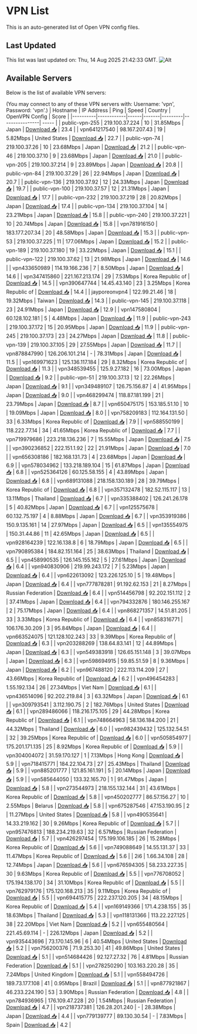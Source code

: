 # VPN List

This is an auto-generated list of Open VPN config files.

## Last Updated

This list was last updated on: Thu, 14 Aug 2025 21:42:33 GMT.
![Alt](https://repobeats.axiom.co/api/embed/186b98318ef1479477931607c1ad7d823f12451f.svg "Repobeats analytics image")

## Available Servers

Below is the list of available VPN servers:

(You may connect to any of these VPN servers with: Username: 'vpn', Password: 'vpn'.)
| Hostname | IP Address | Ping | Speed | Country | OpenVPN Config | Score |
|----------|------------|------|-------|---------|----------------| ----- |
| public-vpn-255 | 219.100.37.224 | 10 | 31.85Mbps | Japan | [Download 📥](./configs/server_0_JP.ovpn) | 23.4 |
| vpn641217540 | 98.167.207.43 | 19 | 5.82Mbps | United States | [Download 📥](./configs/server_1_US.ovpn) | 22.7 |
| public-vpn-74 | 219.100.37.26 | 10 | 23.68Mbps | Japan | [Download 📥](./configs/server_2_JP.ovpn) | 21.2 |
| public-vpn-46 | 219.100.37.10 | 9 | 23.68Mbps | Japan | [Download 📥](./configs/server_3_JP.ovpn) | 21.0 |
| public-vpn-205 | 219.100.37.214 | 9 | 23.89Mbps | Japan | [Download 📥](./configs/server_4_JP.ovpn) | 20.8 |
| public-vpn-84 | 219.100.37.29 | 26 | 22.94Mbps | Japan | [Download 📥](./configs/server_5_JP.ovpn) | 20.7 |
| public-vpn-136 | 219.100.37.92 | 12 | 24.33Mbps | Japan | [Download 📥](./configs/server_6_JP.ovpn) | 19.7 |
| public-vpn-100 | 219.100.37.57 | 12 | 21.31Mbps | Japan | [Download 📥](./configs/server_7_JP.ovpn) | 17.7 |
| public-vpn-232 | 219.100.37.219 | 28 | 20.82Mbps | Japan | [Download 📥](./configs/server_8_JP.ovpn) | 17.4 |
| public-vpn-134 | 219.100.37.104 | 14 | 23.21Mbps | Japan | [Download 📥](./configs/server_9_JP.ovpn) | 15.8 |
| public-vpn-240 | 219.100.37.221 | 10 | 20.74Mbps | Japan | [Download 📥](./configs/server_10_JP.ovpn) | 15.8 |
| vpn781916150 | 183.177.207.34 | 20 | 48.58Mbps | Japan | [Download 📥](./configs/server_11_JP.ovpn) | 15.3 |
| public-vpn-53 | 219.100.37.225 | 11 | 177.06Mbps | Japan | [Download 📥](./configs/server_12_JP.ovpn) | 15.2 |
| public-vpn-189 | 219.100.37.180 | 19 | 33.22Mbps | Japan | [Download 📥](./configs/server_13_JP.ovpn) | 15.1 |
| public-vpn-122 | 219.100.37.62 | 13 | 21.98Mbps | Japan | [Download 📥](./configs/server_14_JP.ovpn) | 14.6 |
| vpn433650989 | 114.19.166.236 | 7 | 8.50Mbps | Japan | [Download 📥](./configs/server_15_JP.ovpn) | 14.6 |
| vpn347415860 | 221.167.213.174 | 29 | 7.53Mbps | Korea Republic of | [Download 📥](./configs/server_16_KR.ovpn) | 14.5 |
| vpn390647744 | 14.45.43.140 | 23 | 3.25Mbps | Korea Republic of | [Download 📥](./configs/server_17_KR.ovpn) | 14.4 |
| jayporeonvpn4 | 122.99.21.46 | 18 | 19.32Mbps | Taiwan | [Download 📥](./configs/server_18_TW.ovpn) | 14.3 |
| public-vpn-145 | 219.100.37.118 | 23 | 24.91Mbps | Japan | [Download 📥](./configs/server_19_JP.ovpn) | 12.9 |
| vpn147580804 | 60.128.102.181 | 5 | 4.48Mbps | Japan | [Download 📥](./configs/server_20_JP.ovpn) | 11.9 |
| public-vpn-243 | 219.100.37.172 | 15 | 20.95Mbps | Japan | [Download 📥](./configs/server_21_JP.ovpn) | 11.9 |
| public-vpn-245 | 219.100.37.173 | 23 | 24.27Mbps | Japan | [Download 📥](./configs/server_22_JP.ovpn) | 11.8 |
| public-vpn-139 | 219.100.37.105 | 29 | 27.55Mbps | Japan | [Download 📥](./configs/server_23_JP.ovpn) | 11.7 |
| vpn878847990 | 126.206.101.214 | - | 78.31Mbps | Japan | [Download 📥](./configs/server_24_JP.ovpn) | 11.5 |
| vpn169971623 | 125.136.117.184 | 29 | 8.32Mbps | Korea Republic of | [Download 📥](./configs/server_25_KR.ovpn) | 11.3 |
| vpn348539455 | 125.9.27.182 | 16 | 73.00Mbps | Japan | [Download 📥](./configs/server_26_JP.ovpn) | 9.2 |
| public-vpn-51 | 219.100.37.13 | 12 | 22.26Mbps | Japan | [Download 📥](./configs/server_27_JP.ovpn) | 9.1 |
| vpn349489107 | 126.75.156.87 | 4 | 41.95Mbps | Japan | [Download 📥](./configs/server_28_JP.ovpn) | 9.0 |
| vpn468299474 | 118.87.181.199 | 21 | 23.79Mbps | Japan | [Download 📥](./configs/server_29_JP.ovpn) | 8.7 |
| vpn650475175 | 153.185.51.10 | 10 | 19.09Mbps | Japan | [Download 📥](./configs/server_30_JP.ovpn) | 8.0 |
| vpn758209183 | 112.164.131.50 | 33 | 6.33Mbps | Korea Republic of | [Download 📥](./configs/server_31_KR.ovpn) | 7.9 |
| vpn588550199 | 118.222.77.14 | 34 | 41.65Mbps | Korea Republic of | [Download 📥](./configs/server_32_KR.ovpn) | 7.7 |
| vpn719979686 | 223.218.136.236 | 7 | 15.55Mbps | Japan | [Download 📥](./configs/server_33_JP.ovpn) | 7.5 |
| vpn390236852 | 222.151.1.92 | 22 | 21.91Mbps | Japan | [Download 📥](./configs/server_34_JP.ovpn) | 7.0 |
| vpn656308186 | 182.168.131.73 | 4 | 23.68Mbps | Japan | [Download 📥](./configs/server_35_JP.ovpn) | 6.9 |
| vpn578034962 | 133.218.189.104 | 15 | 61.87Mbps | Japan | [Download 📥](./configs/server_36_JP.ovpn) | 6.8 |
| vpn525364126 | 60.125.58.155 | 4 | 43.89Mbps | Japan | [Download 📥](./configs/server_37_JP.ovpn) | 6.8 |
| vpn689131088 | 218.158.130.189 | 28 | 39.79Mbps | Korea Republic of | [Download 📥](./configs/server_38_KR.ovpn) | 6.8 |
| vpn357132478 | 182.52.115.117 | 13 | 13.11Mbps | Thailand | [Download 📥](./configs/server_39_TH.ovpn) | 6.7 |
| vpn335388402 | 126.241.26.178 | 5 | 40.82Mbps | Japan | [Download 📥](./configs/server_40_JP.ovpn) | 6.7 |
| vpn125575678 | 60.132.75.197 | 4 | 8.88Mbps | Japan | [Download 📥](./configs/server_41_JP.ovpn) | 6.7 |
| vpn353919386 | 150.9.135.161 | 14 | 27.97Mbps | Japan | [Download 📥](./configs/server_42_JP.ovpn) | 6.5 |
| vpn135554975 | 150.31.44.86 | 11 | 42.65Mbps | Japan | [Download 📥](./configs/server_43_JP.ovpn) | 6.5 |
| vpn928164239 | 122.16.138.8 | 6 | 18.79Mbps | Japan | [Download 📥](./configs/server_44_JP.ovpn) | 6.5 |
| vpn790895384 | 184.82.151.164 | 25 | 38.63Mbps | Thailand | [Download 📥](./configs/server_45_TH.ovpn) | 6.5 |
| vpn458990535 | 126.145.155.162 | 5 | 27.61Mbps | Japan | [Download 📥](./configs/server_46_JP.ovpn) | 6.4 |
| vpn940830906 | 219.99.243.172 | 7 | 5.23Mbps | Japan | [Download 📥](./configs/server_47_JP.ovpn) | 6.4 |
| vpn622613092 | 123.226.125.10 | 5 | 19.48Mbps | Japan | [Download 📥](./configs/server_48_JP.ovpn) | 6.4 |
| vpn777878281 | 91.192.62.153 | 21 | 8.27Mbps | Russian Federation | [Download 📥](./configs/server_49_RU.ovpn) | 6.4 |
| vpn514456798 | 92.202.151.112 | 2 | 37.41Mbps | Japan | [Download 📥](./configs/server_50_JP.ovpn) | 6.4 |
| vpn794332876 | 180.146.255.167 | 2 | 75.17Mbps | Japan | [Download 📥](./configs/server_51_JP.ovpn) | 6.4 |
| vpn868271357 | 14.51.81.205 | 33 | 3.33Mbps | Korea Republic of | [Download 📥](./configs/server_52_KR.ovpn) | 6.4 |
| vpn858316771 | 106.176.30.209 | 3 | 95.84Mbps | Japan | [Download 📥](./configs/server_53_JP.ovpn) | 6.4 |
| vpn663524075 | 121.128.102.243 | 33 | 9.39Mbps | Korea Republic of | [Download 📥](./configs/server_54_KR.ovpn) | 6.3 |
| vpn203288269 | 138.64.83.141 | 12 | 44.89Mbps | Japan | [Download 📥](./configs/server_55_JP.ovpn) | 6.3 |
| vpn549383918 | 126.65.151.148 | 3 | 39.07Mbps | Japan | [Download 📥](./configs/server_56_JP.ovpn) | 6.3 |
| vpn598694915 | 59.85.51.59 | 8 | 9.36Mbps | Japan | [Download 📥](./configs/server_57_JP.ovpn) | 6.2 |
| vpn967488120 | 222.113.114.209 | 27 | 43.66Mbps | Korea Republic of | [Download 📥](./configs/server_58_KR.ovpn) | 6.2 |
| vpn496454283 | 1.55.192.134 | 26 | 27.34Mbps | Viet Nam | [Download 📥](./configs/server_59_VN.ovpn) | 6.1 |
| vpn436514096 | 92.202.219.84 | 3 | 63.32Mbps | Japan | [Download 📥](./configs/server_60_JP.ovpn) | 6.1 |
| vpn309793541 | 3.112.190.75 | 2 | 182.76Mbps | United States | [Download 📥](./configs/server_61_US.ovpn) | 6.1 |
| vpn289486066 | 118.216.175.105 | 29 | 44.28Mbps | Korea Republic of | [Download 📥](./configs/server_62_KR.ovpn) | 6.1 |
| vpn748664963 | 58.136.184.200 | 21 | 44.32Mbps | Thailand | [Download 📥](./configs/server_63_TH.ovpn) | 6.0 |
| vpn982439432 | 125.132.54.51 | 32 | 39.25Mbps | Korea Republic of | [Download 📥](./configs/server_64_KR.ovpn) | 6.0 |
| vpn505854977 | 175.201.171.135 | 25 | 8.92Mbps | Korea Republic of | [Download 📥](./configs/server_65_KR.ovpn) | 5.9 |
| vpn304004072 | 31.59.170.127 | 1 | 7.13Mbps | Hong Kong | [Download 📥](./configs/server_66_HK.ovpn) | 5.9 |
| vpn718415771 | 184.22.104.73 | 27 | 25.43Mbps | Thailand | [Download 📥](./configs/server_67_TH.ovpn) | 5.9 |
| vpn885201777 | 121.85.161.191 | 5 | 20.14Mbps | Japan | [Download 📥](./configs/server_68_JP.ovpn) | 5.9 |
| vpn585644050 | 133.32.165.70 | 1 | 91.47Mbps | Japan | [Download 📥](./configs/server_69_JP.ovpn) | 5.8 |
| vpn273544973 | 218.155.132.144 | 31 | 43.61Mbps | Korea Republic of | [Download 📥](./configs/server_70_KR.ovpn) | 5.8 |
| vpn450202777 | 86.57.156.27 | 10 | 2.55Mbps | Belarus | [Download 📥](./configs/server_71_BY.ovpn) | 5.8 |
| vpn675287546 | 47.153.190.95 | 2 | 11.27Mbps | United States | [Download 📥](./configs/server_72_US.ovpn) | 5.8 |
| vpn490535641 | 14.33.219.162 | 30 | 9.26Mbps | Korea Republic of | [Download 📥](./configs/server_73_KR.ovpn) | 5.7 |
| vpn957476813 | 188.234.219.63 | 32 | 6.57Mbps | Russian Federation | [Download 📥](./configs/server_74_RU.ovpn) | 5.7 |
| vpn426297454 | 175.199.106.185 | 26 | 15.28Mbps | Korea Republic of | [Download 📥](./configs/server_75_KR.ovpn) | 5.6 |
| vpn749088649 | 14.55.131.37 | 33 | 11.47Mbps | Korea Republic of | [Download 📥](./configs/server_76_KR.ovpn) | 5.6 |
| 2i6 | 1.66.34.108 | 28 | 12.74Mbps | Japan | [Download 📥](./configs/server_77_JP.ovpn) | 5.6 |
| vpn676594305 | 58.233.227.35 | 30 | 9.63Mbps | Korea Republic of | [Download 📥](./configs/server_78_KR.ovpn) | 5.5 |
| vpn776708052 | 175.194.138.170 | 34 | 31.10Mbps | Korea Republic of | [Download 📥](./configs/server_79_KR.ovpn) | 5.5 |
| vpn762979176 | 175.120.168.213 | 35 | 9.11Mbps | Korea Republic of | [Download 📥](./configs/server_80_KR.ovpn) | 5.5 |
| vpn694415775 | 222.237.120.205 | 34 | 48.15Mbps | Korea Republic of | [Download 📥](./configs/server_81_KR.ovpn) | 5.4 |
| vpn169149366 | 171.4.238.155 | 35 | 18.63Mbps | Thailand | [Download 📥](./configs/server_82_TH.ovpn) | 5.3 |
| vpn118131366 | 113.22.227.125 | 38 | 22.20Mbps | Viet Nam | [Download 📥](./configs/server_83_VN.ovpn) | 5.2 |
| vpn655480564 | 221.45.69.114 | - | 226.12Mbps | Japan | [Download 📥](./configs/server_84_JP.ovpn) | 5.2 |
| vpn935443696 | 73.170.145.96 | 6 | 40.54Mbps | United States | [Download 📥](./configs/server_85_US.ovpn) | 5.2 |
| vpn756200376 | 71.9.253.30 | 41 | 49.86Mbps | United States | [Download 📥](./configs/server_86_US.ovpn) | 5.1 |
| vpn514684426 | 92.127.27.32 | 76 | 4.81Mbps | Russian Federation | [Download 📥](./configs/server_87_RU.ovpn) | 5.1 |
| vpn278250290 | 103.163.220.28 | 35 | 7.24Mbps | United Kingdom | [Download 📥](./configs/server_88_GB.ovpn) | 5.1 |
| vpn558494726 | 189.73.177.108 | 41 | 0.95Mbps | Brazil | [Download 📥](./configs/server_89_BR.ovpn) | 5.1 |
| vpn877921867 | 46.233.224.190 | 53 | 3.90Mbps | Russian Federation | [Download 📥](./configs/server_90_RU.ovpn) | 4.8 |
| vpn784936965 | 176.109.47.228 | 20 | 1.54Mbps | Russian Federation | [Download 📥](./configs/server_91_RU.ovpn) | 4.7 |
| vpn218737381 | 126.28.201.240 | - | 28.38Mbps | Japan | [Download 📥](./configs/server_92_JP.ovpn) | 4.4 |
| vpn779139777 | 89.130.30.54 | - | 7.83Mbps | Spain | [Download 📥](./configs/server_93_ES.ovpn) | 4.2 |

